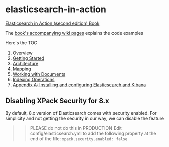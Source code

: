 # elasticsearch-in-action
[Elasticsearch in Action (second edition) Book](https://www.manning.com/books/elasticsearch-in-action-second-edition?utm_source=mkonda&utm_medium=affiliate&utm_campaign=book_konda_elasticsearch_7_23_21&a_aid=mkonda&a_bid=edbc50d4)

The [book's accompanying wiki pages](https://github.com/madhusudhankonda/elasticsearch-in-action/wiki) explains the code examples 

Here's the TOC

1. Overview
2. [Getting Started](https://github.com/madhusudhankonda/elasticsearch-in-action/wiki/Ch-2:-Getting-Started)
2. [Architecture](https://github.com/madhusudhankonda/elasticsearch-in-action/wiki/Ch-3:-Architecture)
4. [Mapping](https://github.com/madhusudhankonda/elasticsearch-in-action/wiki/Ch-4.-Mapping)
5. [Working with Documents](https://github.com/madhusudhankonda/elasticsearch-in-action/wiki/Ch-5.-Document-Operations)
6. [Indexing Operations](https://github.com/madhusudhankonda/elasticsearch-in-action/wiki/Ch-6-Indexing-Operations)
7. [Appendix A: Installing and configuring Elasticsearch and Kibana](https://github.com/madhusudhankonda/elasticsearch-in-action/wiki/Appendix-A:-Installation)

## Disabling XPack Security for 8.x
By default, 8.x version of Elasticsearch comes with security enabled. For simplicity and not getting the security in our way, we can disable the feature
>>PLEASE do not do this in PRODUCTION
Edit config/elasticsearch.yml to add the following property at the end of the file:
```xpack.security.enabled: false```
